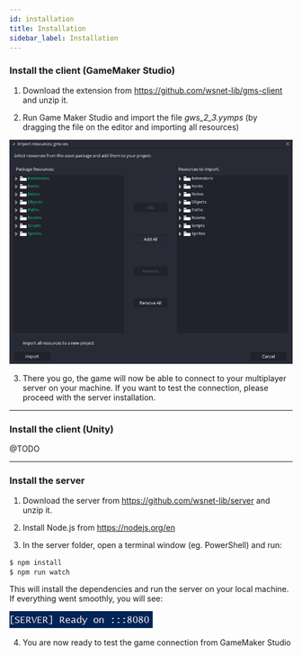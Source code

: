 ```yaml
---
id: installation
title: Installation
sidebar_label: Installation
---
```


### Install the client (GameMaker Studio)

1. Download the extension from https://github.com/wsnet-lib/gms-client and unzip it.

2. Run Game Maker Studio and import the file _gws_2_3.yymps_ (by dragging the file on the editor and importing all resources)

![WSNET Import Extension](../../static/img/gws-import-extension.png)

3. There you go, the game will now be able to connect to your multiplayer server on your machine. If you want to test the connection, please proceed with the server installation.

---

### Install the client (Unity)

@TODO

---

### Install the server

1. Download the server from https://github.com/wsnet-lib/server and unzip it.

2. Install Node.js from https://nodejs.org/en

3. In the server folder, open a terminal window (eg. PowerShell) and run:

```bash
$ npm install
$ npm run watch
```

This will install the dependencies and run the server on your local machine. If everything went smoothly, you will see:

![WSNET Server Installation](../../static/img/gws-server-installation.png)

4. You are now ready to test the game connection from GameMaker Studio
